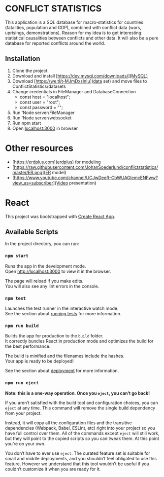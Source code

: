 # CONFLICT STATISTICS

This application is a SQL database for macro-statistics for countries (fatalities, population and GDP), combined with conflict data (wars, uprisings, demonstrations). Reason for my idea is to get interesting statistical causalities between conflicts and other data. It will also be a pure database for reported conflicts around the world.

## Installation
1. Clone the project.
2. Download and install [https://dev.mysql.com/downloads/](MySQL)
3. Download [https://we.tl/t-MJmDxslnIu](data set) and move files to ConflictStatistics/datasets
4. Change credentials in FileManager and DatabaseConnection
    * const host = "localhost";
    * const user = "root";
    * const password = "";
5. Run 'Node server/FileManager
6. Run 'Node server/websocket
7. Run npm start
8. Open [localhost:3000](ConflictStatistics) in browser


# Other resources

* [https://erdplus.com](erdplus) for modeling
* [https://raw.githubusercontent.com/JohanSoederlund/conflictstatistics/master/ER.png](ER model)
* [https://www.youtube.com/channel/UCJwDeeR-CbWUAGIemcENFww?view_as=subscriber](Video presentation)

# React

This project was bootstrapped with [Create React App](https://github.com/facebook/create-react-app).

## Available Scripts

In the project directory, you can run:

### `npm start`

Runs the app in the development mode.<br>
Open [http://localhost:3000](http://localhost:3000) to view it in the browser.

The page will reload if you make edits.<br>
You will also see any lint errors in the console.

### `npm test`

Launches the test runner in the interactive watch mode.<br>
See the section about [running tests](https://facebook.github.io/create-react-app/docs/running-tests) for more information.

### `npm run build`

Builds the app for production to the `build` folder.<br>
It correctly bundles React in production mode and optimizes the build for the best performance.

The build is minified and the filenames include the hashes.<br>
Your app is ready to be deployed!

See the section about [deployment](https://facebook.github.io/create-react-app/docs/deployment) for more information.

### `npm run eject`

**Note: this is a one-way operation. Once you `eject`, you can’t go back!**

If you aren’t satisfied with the build tool and configuration choices, you can `eject` at any time. This command will remove the single build dependency from your project.

Instead, it will copy all the configuration files and the transitive dependencies (Webpack, Babel, ESLint, etc) right into your project so you have full control over them. All of the commands except `eject` will still work, but they will point to the copied scripts so you can tweak them. At this point you’re on your own.

You don’t have to ever use `eject`. The curated feature set is suitable for small and middle deployments, and you shouldn’t feel obligated to use this feature. However we understand that this tool wouldn’t be useful if you couldn’t customize it when you are ready for it.

